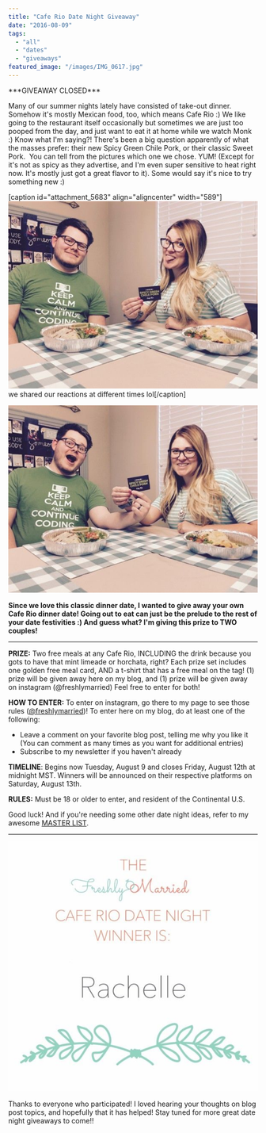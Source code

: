 ```yaml
---
title: "Cafe Rio Date Night Giveaway"
date: "2016-08-09"
tags:
  - "all"
  - "dates"
  - "giveaways"
featured_image: "/images/IMG_0617.jpg"
---
```


\*\*\*GIVEAWAY CLOSED\*\*\*

Many of our summer nights lately have consisted of take-out dinner. Somehow it's mostly Mexican food, too, which means Cafe Rio :) We like going to the restaurant itself occasionally but sometimes we are just too pooped from the day, and just want to eat it at home while we watch Monk :) Know what I'm saying?! There's been a big question apparently of what the masses prefer: their new Spicy Green Chile Pork, or their classic Sweet Pork.  You can tell from the pictures which one we chose. YUM! (Except for it's not as spicy as they advertise, and I'm even super sensitive to heat right now. It's mostly just got a great flavor to it). Some would say it's nice to try something new :)

\[caption id="attachment\_5683" align="aligncenter" width="589"\]![cafe rio, new green chili pork at cafe rio, cafe rio green chili pork, spicy green chili pork, cafe rio giveaway, giveaway for cafe rio, date night, date night giveaway, date night ideas, date night advice, marriage advice, marriage help](/images/IMG_0614-1.jpg) we shared our reactions at different times lol\[/caption\]

![IMG_0612](/images/IMG_0612.jpg)

**Since we love this classic dinner date, I wanted to give away your own Cafe Rio dinner date! Going out to eat can just be the prelude to the rest of your date festivities :) And guess what? I'm giving this prize to TWO couples!**

* * *

**PRIZE:** Two free meals at any Cafe Rio, INCLUDING the drink because you gots to have that mint limeade or horchata, right? Each prize set includes one golden free meal card, AND a t-shirt that has a free meal on the tag! (1) prize will be given away here on my blog, and (1) prize will be given away on instagram (@freshlymarried) Feel free to enter for both!

**HOW TO ENTER:** To enter on instagram, go there to my page to see those rules ([@freshlymarried](https://www.instagram.com/freshlymarried/))! To enter here on my blog, do at least one of the following:

- Leave a comment on your favorite blog post, telling me why you like it (You can comment as many times as you want for additional entries)
- Subscribe to my newsletter if you haven't already

**TIMELINE**: Begins now Tuesday, August 9 and closes Friday, August 12th at midnight MST. Winners will be announced on their respective platforms on Saturday, August 13th.

**RULES:** Must be 18 or older to enter, and resident of the Continental U.S.

Good luck! And if you're needing some other date night ideas, refer to my awesome [MASTER LIST](http://freshlymarried.com/wp-content/uploads/2015/04/DatenightsMasterListIdeas.pdf).

* * *

![IMG_0644](/images/IMG_0644.jpg)

Thanks to everyone who participated! I loved hearing your thoughts on blog post topics, and hopefully that it has helped! Stay tuned for more great date night giveaways to come!!
